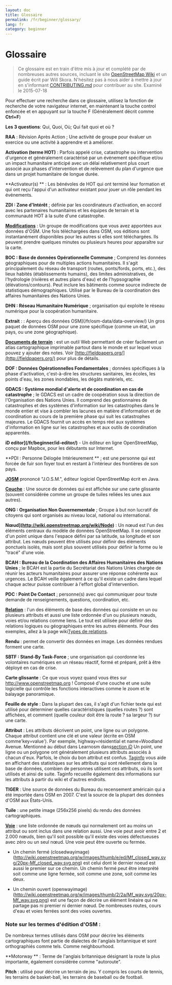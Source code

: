 ```yaml
---
layout: doc
title: Glossaire 
permalink: /fr/beginner/glossary/
lang: fr
category: beginner
---
```


Glossaire 
============

> Ce glossaire est en train d'être mis à jour et complété par de nombreuses autres sources, incluant le site [OpenStreetMap Wiki](http://wiki.openstreetmap.org/wiki/Main_Page) et un guide écrit par Will Skora. N'hésitez pas à nous aider à mettre à jour en s'informant [CONTRIBUTING.md](https://github.com/hotosm/learnosm/blob/gh-pages/CONTRIBUTING.md) pour contribuer au site. 
Examiné le 2015-07-18  

Pour effectuer une recherche dans ce glossaire, utilisez la fonction de recherche de votre navigateur internet, en maintenant la touche control enfoncée et en appuyant sur la touche F (Généralement décrit comme **Ctrl+F**)  

**Les 3 questions**: Qui, Quoi, Où; Qui fait quoi et où ?  

**RAA** : Révision Après Action ; Une activité de groupe pour évaluer un exercice ou une activité à apprendre et à améliorer.

**Activation (terme HOT)** : Parfois appelé crise, catastrophe ou intervention d'urgence et généralement caractérisé par un événement spécifique et/ou un impact humanitaire anticipé avec un délai relativement plus court associé aux phases d'intervention et de relèvement du plan d'urgence que dans un projet humanitaire de longue durée.

**Activateur(s) ** : Les bénévoles de HOT qui ont terminé leur formation et qui ont reçu l'appui d'un activateur existant pour jouer un rôle pendant les événements. 

**ZDI : Zone d'Intérêt** ; définie par les coordinateurs d'activation, en accord avec les partenaires humanitaires et les équipes de terrain et la communauté HOT à la suite d'une catastrophe.


**[Modifications](http://wiki.openstreetmap.org/wiki/Changeset)** : Un groupe de modifications que vous avez apportées aux données d'OSM. Une fois téléchargées dans OSM, vos éditions sont instantanément disponibles pour les autres si elles sont téléchargées. Ils peuvent prendre quelques minutes ou plusieurs heures pour apparaître sur la carte.

**BOC : Base de données Opérationnelle Commune** ; Comprend les données géographiques pour de multiples actions humanitaires. Il s'agit principalement du réseau de transport (routes, ponts/fords, ports, etc.), des lieux habités (établissements humains), des limites administratives, de l'hydrologie (rivières et autres plans d'eau) et de l'hypsographie (élévations/contours). Peut inclure les bâtiments comme source indirecte de statistiques démographiques. Utilisé par le Bureau de la coordination des affaires humanitaires des Nations Unies.

**DHN : Réseau Humanitaire Numérique** ; organisation qui exploite le réseau numérique pour la coopération humanitaire.

**Extrait** : : Aperçu des données OSM](/fr/osm-data/data-overview/) Un gros paquet de données OSM pour une zone spécifique (comme un état, un pays, ou une zone géographique).

**[ Documents de terrain](/fr/mobile-mapping/field-papers/)** : est un outil Web permettant de créer facilement un atlas cartographique imprimable partout dans le monde et sur lequel vous pouvez y ajouter des notes. Voir [http://fieldpapers.org/](http://fieldpapers.org/) pour plus de détails. 

**DOF : Données Opérationnelles Fondamentales** ; données spécifiques à la phase d'activation, c'est-à-dire les structures sanitaires, les écoles, les points d'eau, les zones inondables, les dégâts matériels, etc.

**GDACS : Système mondial d'alerte et de coordination en cas de catastrophe** ; le GDACS est un cadre de coopération sous la direction de l'Organisation des Nations Unies. Il comprend des gestionnaires de catastrophes et des systèmes d'information sur les catastrophes dans le monde entier et vise à combler les lacunes en matière d'information et de coordination au cours de la première phase qui suit les catastrophes majeures. Le GDACS fournit un accès en temps réel aux systèmes d'information en ligne sur les catastrophes et aux outils de coordination apparentés.

**iD editor](/fr/beginner/id-editor/)** - Un éditeur en ligne OpenStreetMap, conçu par Mapbox, pour les débutants sur Internet. 

**PDI : Personne Délogée Intérieurement ** ; est une personne qui est forcée de fuir son foyer tout en restant à l'intérieur des frontières de son pays.

**[JOSM](https://josm.openstreetmap.de/)** prononcé "J.O.S.M.", éditeur logiciel OpenStreetMap écrit en Java. 

**[Couche](http://wiki.openstreetmap.org/wiki/Layer)** : Une source de données qui est affichée sur une carte glissante (souvent considérée comme un groupe de tuiles reliées les unes aux autres).

**ONG : Organisation Non Guvernementale** ; Groupe à but non lucratif de citoyens qui sont organisés au niveau local, national ou international.  

**Nœud](http://wiki.openstreetmap.org/wiki/Node)** : Un nœud est l'un des éléments centraux du modèle de données OpenStreetMap. Il se compose d'un point unique dans l'espace défini par sa latitude, sa longitude et son attribut. Les nœuds peuvent être utilisés pour définir des éléments ponctuels isolés, mais sont plus souvent utilisés pour définir la forme ou le "tracé" d'une voie.

**BCAH : Bureau de la Coordination des Affaires Humanitaires des Nations Unies** ; le BCAH est la partie du Secrétariat des Nations Unies chargée de réunir les acteurs humanitaires pour assurer une réponse cohérente aux urgences. Le BCAH veille également à ce qu'il existe un cadre dans lequel chaque acteur puisse contribuer à l'effort global d'intervention.

**PDC : Point De Contact** ; personne(s) avec qui communiquer pour toute demande de renseignements, questions, coordination, etc.

**[Relation](http://wiki.openstreetmap.org/wiki/Relation)** : l'un des éléments de base des données qui consiste en un ou plusieurs attributs et aussi une liste ordonnée d'un ou plusieurs nœuds, voies et/ou relations comme liens. Le tout est utilisée pour définir des relations logiques ou géographiques entre les autres éléments. Pour des exemples, allez à la page wiki[Types de relations](http://wiki.openstreetmap.org/wiki/Types_of_relation). 

**Rendu** : permet de convertir des données en image. Les données rendues forment une carte.

**SBTF : Stand-By Task-Force** ; une organisation qui coordonne les volontaires numériques en un réseau réactif, formé et préparé, prêt à être déployé en cas de crise.

**Carte glissante** : Ce que vous voyez quand vous êtes sur <http://www.openstreetmap.org> ! Composé d'une couche et une suite logicielle qui contrôle les fonctions interactives comme le zoom et le balayage panoramique.

**Feuille de style** : Dans la plupart des cas, il s'agit d'un fichier texte qui est utilisé pour déterminer quelles caractéristiques (quelles routes ?) sont affichées, et comment (quelle couleur doit être la route ? sa largeur ?) sur une carte.

**Attribut** : Les attributs décrivent un point, une ligne ou un polygone. Chaque attribut contient une clé et une valeur (écrite en OSM comme'key=value'). Par exemple, highway=résidential et name=Woodland Avenue. Mentionné au début dans Learnosm dans[section iD](/fr/beginner/id-editor/#basic-editor/#basic-editing-with-id) Un point, une ligne ou un polygone ont généralement plusieurs attributs associés à chacun d'eux. Parfois, le choix du bon attribut est confus. [Taginfo](https://taginfo.openstreetmap.org/) vous aide en affichant des statistiques sur les attributs qui sont réellement dans la base de données, combien de personnes utilisent ces attributs, où ils sont utilisés et ainsi de suite. Taginfo recueille également des informations sur les attributs à partir du wiki et d'autres endroits.

**TIGER** : Une source de données du Bureau du recensement américain qui a été importée dans OSM en 2007. C'est la source de la plupart des données d'OSM aux États-Unis.

**Tuile** : une petite image (256x256 pixels) du rendu des données cartographiques.

**[Voie](http://wiki.openstreetmap.org/wiki/Way)** : une liste ordonnée de nœuds qui normalement ont au moins un attribut ou sont inclus dans une relation aussi. Une voie peut avoir entre 2 et 2.000 nœuds, bien qu'il soit possible qu'il existe des voies défectueuses avec zéro ou un seul nœud. Une voie peut être ouverte ou fermée.  

* Un chemin fermé (closedwayimage) (http://wiki.openstreetmap.org/w/images/thumb/e/ed/Mf_closed_way.svg/20px-Mf_closed_way.svg.png) est celui dont le dernier noeud est aussi le premier sur ce chemin. Un chemin fermé peut être interprété soit comme une ligne fermée, soit comme une zone, soit comme les deux. 

* Un chemin ouvert (openwayimage) (http://wiki.openstreetmap.org/w/images/thumb/2/2a/Mf_way.svg/20px-Mf_way.svg.png) est une façon de décrire un élément linéaire qui ne partage pas ni premier ni dernier nœud. De nombreuses routes, cours d'eau et voies ferrées sont des voies ouvertes.
 
### Note sur les termes d'édition d'OSM :

De nombreux termes utilisés dans OSM pour décrire les éléments cartographiques font partie de dialectes de l'anglais britannique et sont orthographiés comme tels. Comme neighbourhood.

**Motorway ** : Terme de l'anglais britannique désignant la route la plus importante, également considérée comme "autoroute".

**Pitch** : utilisé pour décrire un terrain de jeu. Y compris les courts de tennis, les terrains de basket-ball, les terrains de baseball ou de football.